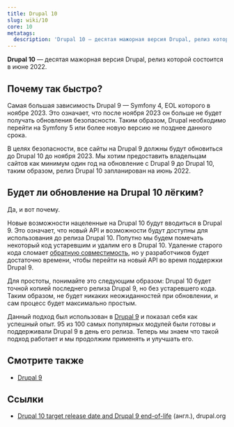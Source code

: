 ```yaml
---
title: Drupal 10
slug: wiki/10
core: 10
metatags:
  description: 'Drupal 10 — десятая мажорная версия Drupal, релиз которой состоится в июне 2022.'
---
```


**Drupal 10** — десятая мажорная версия Drupal, релиз которой состоится в июне 2022.

## Почему так быстро?

Самая большая зависимость Drupal 9 — Symfony 4, EOL которого в ноябре 2023. Это означает, что после ноября 2023 он больше не будет получать обновления безопасности. Таким образом, Drupal необходимо перейти на Symfony 5 или более новую версию не позднее данного срока.

В целях безопасности, все сайты на Drupal 9 должны будут обновиться до Drupal 10 до ноября 2023. Мы хотим предоставить владельцам сайтов как минимум один год на обновление с Drupal 9 до Drupal 10, таким образом, релиз Drupal 10 запланирован на июнь 2022.

## Будет ли обновление на Drupal 10 лёгким?

Да, и вот почему.

Новые возможности нацеленные на Drupal 10 будут вводиться в Drupal 9. Это означает, что новый API и возможности будут доступны для использования до релиза Drupal 10. Попутно мы будем помечать некоторый код устаревшим и удалим его в Drupal 10. Удаление старого кода сломает [обратную совместимость](../../backward-compatibility/index.md), но у разработчиков будет достаточно времени, чтобы перейти на новый API во время поддержки Drupal 9.

Для простоты, понимайте это следующим образом: Drupal 10 будет точной копией последнего релиза Drupal 9, но без устаревшего кода. Таким образом, не будет никаких неожиданностей при обновлении, и сам процесс будет максимально простым.

Данный подход был использован в [Drupal 9](../9/index.md) и показал себя как успешный опыт. 95 из 100 самых популярных модулей были готовы и поддерживали Drupal 9 в день его релиза. Теперь мы знаем что такой подход работает и мы продолжим применять и улучшать его.

## Смотрите также

- [Drupal 9](../9/index.md)

## Ссылки

- [Drupal 10 target release date and Drupal 9 end-of-life](https://www.drupal.org/blog/drupal-10-target-release-date-and-drupal-9-end-of-life) (англ.), drupal.org
